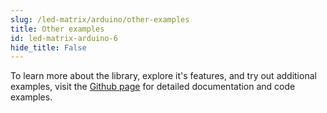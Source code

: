 ```yaml
---
slug: /led-matrix/arduino/other-examples 
title: Other examples
id: led-matrix-arduino-6
hide_title: False
---
```


To learn more about the library, explore it's features, and try out additional examples, visit the [Github page](https://github.com/SolderedElectronics/Soldered-8x8-MAX7219-LED-Matrix-Arduino-Library) for detailed documentation and code examples.
